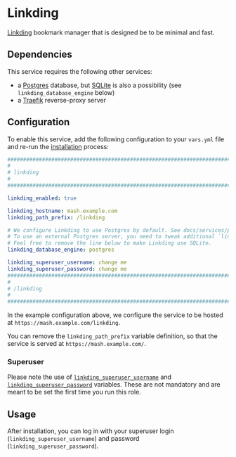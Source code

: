 # Linkding

[Linkding](https://github.com/sissbruecker/linkding) bookmark manager that is designed be to be minimal and fast.

## Dependencies

This service requires the following other services:

-   a [Postgres](postgres.md) database, but [SQLite](https://www.sqlite.org/) is also a possibility (see `linkding_database_engine` below)
-   a [Traefik](traefik.md) reverse-proxy server

## Configuration

To enable this service, add the following configuration to your `vars.yml` file and re-run the [installation](../installing.md) process:

```yaml
########################################################################
#                                                                      #
# linkding                                                             #
#                                                                      #
########################################################################

linkding_enabled: true

linkding_hostname: mash.example.com
linkding_path_prefix: /linkding

# We configure Linkding to use Postgres by default. See docs/services/postgres.md.
# To use an external Postgres server, you need to tweak additional `linkding_database_*` variables.
# Feel free to remove the line below to make Linkding use SQLite.
linkding_database_engine: postgres

linkding_superuser_username: change me
linkding_superuser_password: change me
########################################################################
#                                                                      #
# /linkding                                                            #
#                                                                      #
########################################################################
```

In the example configuration above, we configure the service to be hosted at `https://mash.example.com/linkding`.

You can remove the `linkding_path_prefix` variable definition, so that the service is served at `https://mash.example.com/`.

### Superuser

Please note the use of [`linkding_superuser_username`](https://github.com/sissbruecker/linkding/blob/master/docs/Options.md#ld_superuser_name) and [`linkding_superuser_password`](https://github.com/sissbruecker/linkding/blob/master/docs/Options.md#ld_superuser_password) variables. These are not mandatory and are meant to be set the first time you run this role.

## Usage

After installation, you can log in with your superuser login (`linkding_superuser_username`) and password (`linkding_superuser_password`).
